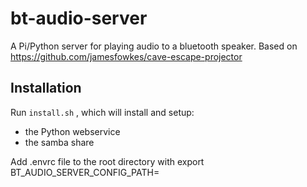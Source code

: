 # bt-audio-server
A Pi/Python server for playing audio to a bluetooth speaker.
Based on https://github.com/jamesfowkes/cave-escape-projector

## Installation

Run `install.sh` , which will install and setup:

 - the Python webservice 
 - the samba share

Add .envrc file to the root directory with
export BT_AUDIO_SERVER_CONFIG_PATH=<path-to-config-file>
 
